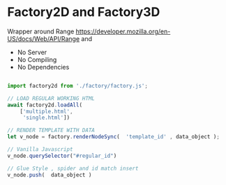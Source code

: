 # Factory2D and Factory3D
Wrapper around Range https://developer.mozilla.org/en-US/docs/Web/API/Range and 

* No Server 
* No Compiling 
* No Dependencies

```javascript

import factory2d from './factory/factory.js';

// LOAD REGULAR WORKING HTML
await factory2d.loadAll( 
    ['multiple.html',
     'single.html'])

// RENDER TEMPLATE WITH DATA
let v_node = factory.renderNodeSync(  'template_id' , data_object ); 

// Vanilla Javascript 
v_node.querySelector("#regular_id")

// Glue Style , spider and id match insert 
v_node.push(  data_object ) 


```


